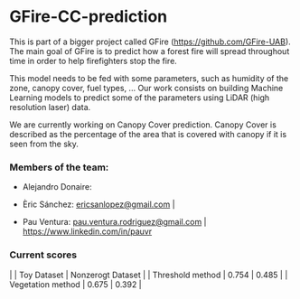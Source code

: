 # GFire-CC-prediction

This is part of a bigger project called GFire (https://github.com/GFire-UAB). The main goal of GFire is to predict how a forest fire will spread throughout time in order to help firefighters stop the fire.

This model needs to be fed with some parameters, such as humidity of the zone, canopy cover, fuel types, ... 
Our work consists on building Machine Learning models to predict some of the parameters using LiDAR (high resolution laser) data. 

We are currently working on Canopy Cover prediction. Canopy Cover is described as the percentage of the area that is covered with canopy if it is seen from the sky.

### Members of the team:

- Alejandro Donaire:

- Èric Sánchez: ericsanlopez@gmail.com | 

- Pau Ventura: pau.ventura.rodriguez@gmail.com | https://www.linkedin.com/in/pauvr


### Current scores

|                   | Toy Dataset | Nonzerogt Dataset |
| Threshold method  | 0.754       | 0.485             |
| Vegetation method | 0.675       | 0.392             |

